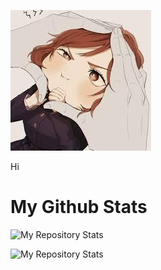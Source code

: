 ![Image](https://github.com/equinox-jj/equinox-jj/blob/main/79564114.jpg)

Hi

# My Github Stats
![My Repository Stats](https://github-readme-stats.vercel.app/api?username=equinox-jj&show_icons=true)

![My Repository Stats](https://github-readme-stats.vercel.app/api/top-langs/?username=equinox-jj&theme=blue-green)

<!--
**equinox-jj/equinox-jj** is a ✨ _special_ ✨ repository because its `README.md` (this file) appears on your GitHub profile.

Here are some ideas to get you started:

- 🔭 I’m currently working on ...
- 🌱 I’m currently learning ...
- 👯 I’m looking to collaborate on ...
- 🤔 I’m looking for help with ...
- 💬 Ask me about ...
- 📫 How to reach me: ...
- 😄 Pronouns: ...
- ⚡ Fun fact: ...
-->

